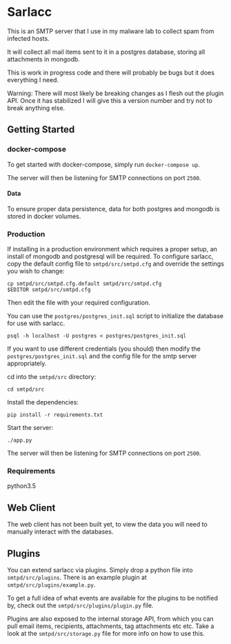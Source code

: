 # Sarlacc

This is an SMTP server that I use in my malware lab to collect spam from infected hosts.

It will collect all mail items sent to it in a postgres database, storing all attachments in mongodb.

This is work in progress code and there will probably be bugs but it does everything I need.

Warning: There will most likely be breaking changes as I flesh out the plugin API. Once it has stabilized I will give this a version number and try not to break anything else.


## Getting Started

### docker-compose

To get started with docker-compose, simply run `docker-compose up`.

The server will then be listening for SMTP connections on port `2500`.

#### Data
To ensure proper data persistence, data for both postgres and mongodb is stored in docker volumes.


### Production

If installing in a production environment which requires a proper setup, an install of mongodb and postgresql will be required.
To configure sarlacc, copy the default config file to `smtpd/src/smtpd.cfg` and override the settings you wish to change:
```
cp smtpd/src/smtpd.cfg.default smtpd/src/smtpd.cfg
$EDITOR smtpd/src/smtpd.cfg
```
Then edit the file with your required configuration.

You can use the `postgres/postgres_init.sql` script to initialize the database for use with sarlacc.
```
psql -h localhost -U postgres < postgres/postgres_init.sql
```

If you want to use different credentials (you should) then modify the `postgres/postgres_init.sql` and the config file for the smtp server appropriately.

cd into the `smtpd/src` directory:
```
cd smtpd/src
```

Install the dependencies:
```
pip install -r requirements.txt
```

Start the server:
```
./app.py
```

The server will then be listening for SMTP connections on port `2500`.


### Requirements

python3.5



## Web Client

The web client has not been built yet, to view the data you will need to manually interact with the databases.



## Plugins

You can extend sarlacc via plugins. Simply drop a python file into `smtpd/src/plugins`. There is an example plugin at `smtpd/src/plugins/example.py`.

To get a full idea of what events are available for the plugins to be notified by, check out the `smtpd/src/plugins/plugin.py` file.

Plugins are also exposed to the internal storage API, from which you can pull email items, recipients, attachments, tag attachments etc etc. Take a look at the `smtpd/src/storage.py` file for more info on how to use this.
